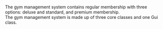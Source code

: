The gym management system contains regular 
membership with three options: deluxe and standard, and premium membership. <br>
The gym management system is made up of three core classes and one Gui class.
